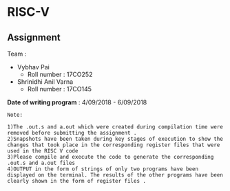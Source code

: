 # RISC-V 
## Assignment
Team :
* Vybhav Pai
  * Roll number : 17CO252
* Shrinidhi Anil Varna
  * Roll number : 17CO145

**Date of writing program** : 4/09/2018 - 6/09/2018

```
Note:

1)The .out.s and a.out which were created during compilation time were removed before submitting the assignment .
2)Snapshots have been taken during key stages of execution to show the changes that took place in the corresponding register files that were used in the RISC V code
3)Please compile and execute the code to generate the corresponding .out.s and a.out files
4)OUTPUT in the form of strings of only two programs have been displayed on the terminal. The results of the other programs have been clearly shown in the form of register files .
```
